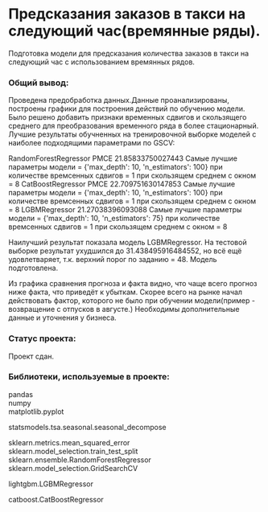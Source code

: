 # Предсказания заказов в такси на следующий час(времянные ряды).  

Подготовка модели  для предсказания количества заказов в такси на следующий час с использованием времянных рядов.  

### Общий вывод:

Проведена предобработка данных.Данные проанализированы, построены графики для построения действий по обучению модели. Было решено добавить признаки временных сдвигов и скользящего среднего для преобразования временного ряда в более стационарный. Лучшие результаты обучненных на тренировочной выборке моделей с наиболее подходящими параметрами по GSCV:

RandomForestRegressor
РМСЕ 21.85833750027443 Самые лучшие параметры модели = {'max_depth': 10, 'n_estimators': 100}
при количестве времсенных сдвигов = 1
при скользящем среднем с окном = 8
CatBoostRegressor
РМСЕ 22.709751630147853 Самые лучшие параметры модели = {'max_depth': 10, 'n_estimators': 100}
при количестве времсенных сдвигов = 1
при скользящем среднем с окном = 8
LGBMRegressor
21.27038396093088 Самые лучшие параметры модели = {'max_depth': 10, 'n_estimators': 75}
при количестве времсенных сдвигов = 1
при скользящем среднем с окном = 8

Наилучший результат показала модель LGBMRegressor. На тестовой выборке результат ухудшился до 31.438495916484552, но всё ещё удовлетваряет, т.к. верхний порог по заданию = 48. Модель подготовлена.

Из графика сравнения прогноза и факта видно, что чаще всего прогноз ниже факта, что приведёт к убыткам. Скорее всего на рынке начал действовать фактор, которого не было при обучении модели(пример - возвращение с отпусков в августе.) Необходимы дополнительные данные и уточнения у бизнеса.  

### Статус проекта:

Проект сдан.  

### Библиотеки, используемые в проекте:

pandas  
numpy  
matplotlib.pyplot  

statsmodels.tsa.seasonal.seasonal_decompose  

sklearn.metrics.mean_squared_error  
sklearn.model_selection.train_test_split  
sklearn.ensemble.RandomForestRegressor  
sklearn.model_selection.GridSearchCV  

lightgbm.LGBMRegressor  

catboost.CatBoostRegressor
